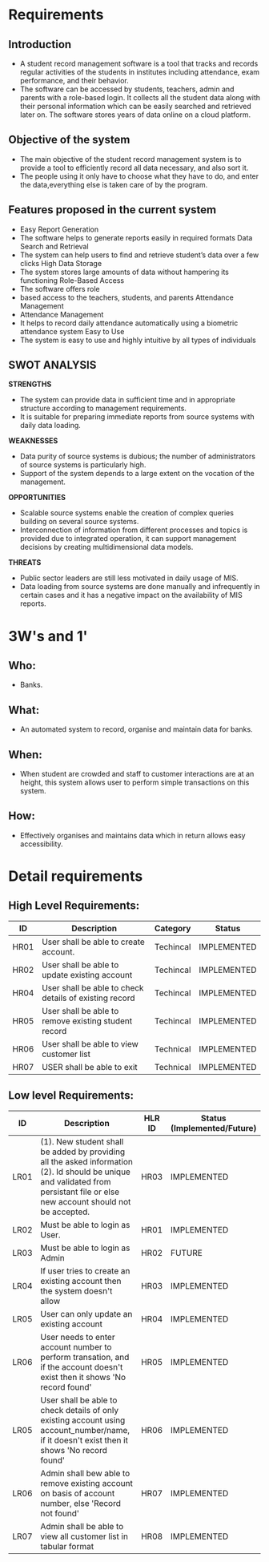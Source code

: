 # Requirements

## Introduction

-   A student record management software is a tool that tracks and records regular activities of the students in institutes including attendance, exam performance, and their behavior.
-   The software can be accessed by students, teachers, admin and parents with a role-based login. It collects all the student data along with their personal information which can be easily searched and retrieved later on. The software stores years of data online on a cloud platform.
## Objective of the system

-   The main objective of the student record management system is to provide a tool to efficiently record all data necessary, and also sort it.
-   The people using it only have to choose what they have to do, and enter the data,everything else is taken care of by the program.

## Features proposed in the current system

- Easy Report Generation
- The software helps to generate reports easily in required formats Data Search and Retrieval
- The system can help users to find and retrieve student’s data over a few clicks High Data Storage
- The system stores large amounts of data without hampering its functioning Role-Based Access
- The software offers role
- based access to the teachers, students, and parents Attendance Management
- Attendance Management
- It helps to record daily attendance automatically using a biometric attendance system Easy to Use
- The system is easy to use and highly intuitive by all types of individuals


## SWOT ANALYSIS

**STRENGTHS** 
- The system can provide data in sufficient time and in appropriate structure according to management requirements.
- It is suitable for preparing immediate reports from source systems with daily data loading.

**WEAKNESSES**
- Data purity of source systems is dubious; the number of administrators of source systems is particularly high.
- Support of the system depends to a large extent on the vocation of the management.

**OPPORTUNITIES**
- Scalable source systems enable the creation of complex queries building on several source systems.
- Interconnection of information from different processes and topics is provided due to integrated operation, it can support management decisions by creating   multidimensional data models.

**THREATS**
- Public sector leaders are still less motivated in daily usage of MIS.
- Data loading from source systems are done manually and infrequently in certain cases and it has a negative impact on the availability of MIS reports.

# 3W&#39;s and 1&#39;

## Who:

-   Banks.

## What:

-   An automated system to record, organise and maintain data for banks.

## When:

-   When student are crowded and staff to customer interactions are at an height, this system allows user to perform simple transactions on this system.

## How:

-   Effectively organises and maintains data which in return allows easy accessibility.

# Detail requirements

## High Level Requirements:

| ID   | Description                                              | Category  | Status      |
| ---- | -------------------------------------------------------- | --------- | ----------- |
| HR01 | User shall be able to create account.                    | Techincal | IMPLEMENTED |
| HR02 | User shall be able to update existing account            | Techincal | IMPLEMENTED |
| HR04 | User shall be able to check details of existing record   | Techincal | IMPLEMENTED |
| HR05 | User shall be able to remove existing student record    | Techincal | IMPLEMENTED |
| HR06 | User shall be able to view customer list                | Technical | IMPLEMENTED |
| HR07 | USER shall be able to exit                              | Technical | IMPLEMENTED |      |

## Low level Requirements:

| ID   | Description                                                                                                                                                                    | HLR ID | Status (Implemented/Future) |
| ---- | ------------------------------------------------------------------------------------------------------------------------------------------------------------------------------ | ------ | --------------------------- |
| LR01 | (1). New student shall be added by providing all the asked information (2). Id should be unique and validated from persistant file or else new account should not be accepted. | HR03   | IMPLEMENTED                 |
| LR02 | Must be able to login as User.                                                                                                                                                 | HR01   | IMPLEMENTED                 |
| LR03 | Must be able to login as Admin                                                                                                                                                 | HR02   | FUTURE                      |
| LR04 | If user tries to create an existing account then the system doesn't allow                                                                                                      | HR03   | IMPLEMENTED                 |
| LR05 | User can only update an existing account                                                                                                                                       | HR04   | IMPLEMENTED                 |
| LR06 | User needs to enter account number to perform transation, and if the account doesn't exist then it shows 'No record found'                                                     | HR05   | IMPLEMENTED                 |
| LR05 | User shall be able to check details of only existing account using account_number/name, if it doesn't exist then it shows 'No record found'                                    | HR06   | IMPLEMENTED                 |
| LR06 | Admin shall bew able to remove existing account on basis of account number, else 'Record not found'                                                                            | HR07   | IMPLEMENTED                 |
| LR07 | Admin shall be able to view all customer list in tabular format                                                                                                                | HR08   | IMPLEMENTED                 |

